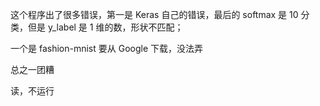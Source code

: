 
这个程序出了很多错误，第一是 Keras 自己的错误，最后的 softmax 是 10 分类，但是 y_label 是 1 维的数，形状不匹配；  

一个是 fashion-mnist 要从 Google 下载，没法弄  

总之一团糟  

读，不运行  
